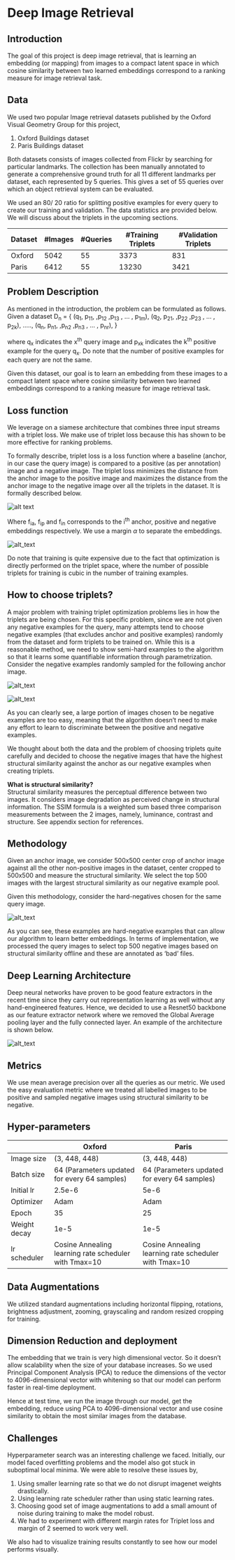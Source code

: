 # Deep Image Retrieval

## Introduction
The goal of this project is deep image retrieval, that is learning an embedding (or mapping) from images to a compact latent space in which cosine similarity between two learned embeddings correspond to a ranking measure for image retrieval task.

## Data

We used two popular Image retrieval datasets published by the Oxford Visual Geometry Group for this project,
1.  Oxford Buildings dataset
2.  Paris Buildings dataset

Both datasets consists of images collected from Flickr by searching for particular landmarks. The collection has been manually annotated to generate a comprehensive ground truth for all 11 different landmarks per dataset, each represented by 5 queries. This gives a set of 55 queries over which an object retrieval system can be evaluated.

We used an 80/ 20 ratio for splitting positive examples for every query to create our training and validation. The data statistics are provided below. We will discuss about the triplets in the upcoming sections.

| Dataset | #Images | #Queries | #Training Triplets | #Validation Triplets |
|---------|---------|----------|--------------------|----------------------|
| Oxford  | 5042    | 55       | 3373               | 831                  |
| Paris   | 6412    | 55       | 13230              | 3421                 |

## Problem Description
As mentioned in the introduction, the problem can be formulated as follows. 
Given a dataset D<sub>n</sub> = {
(q<sub>1</sub>, p<sub>11</sub>, ,p<sub>12</sub> ,p<sub>13</sub> , … , p<sub>1m</sub>),
(q<sub>2</sub>, p<sub>21</sub>, ,p<sub>22</sub> ,p<sub>23</sub> , … , p<sub>2k</sub>),
.....,
(q<sub>n</sub>, p<sub>n1</sub>, ,p<sub>n2</sub> ,p<sub>n3</sub> , … , p<sub>nr</sub>),
}

where q<sub>x</sub> indicates the x<sup>th</sup> query image and p<sub>xk</sub> indicates the k<sup>th</sup> positive example for the query q<sub>x</sub>. Do note that the number of positive examples for each query are not the same.

Given this dataset, our goal is to learn an embedding from these images to a compact latent space where cosine similarity between two learned embeddings correspond to a ranking measure for image retrieval task.

## Loss function
We leverage on a siamese architecture that combines three input streams with a triplet loss. We make use of triplet loss because this has shown to be more effective for ranking problems. 

To formally describe, triplet loss is a loss function where a baseline (anchor, in our case the query image) is compared to a positive (as per annotation) image and a negative image. The triplet loss minimizes the distance from the anchor image to the positive image and maximizes the distance from the anchor image to the negative image over all the triplets in the dataset.  It is formally described below.

![alt text](https://github.com/keshik6/deep-image-retrieval/blob/master/readme_pics/triplet_loss.png)

Where f<sub>ia</sub>, f<sub>ip</sub> and f<sub>in</sub> corresponds to the i<sup>th</sup> anchor, positive and negative embeddings respectively. We use a margin $\alpha$ to separate the embeddings.

![alt_text](https://github.com/keshik6/deep-image-retrieval/blob/master/readme_pics/triplet_learning.png)

Do note that training is quite expensive due to the fact that optimization is directly performed on the triplet space, where the number of possible triplets for training is cubic in the number of training examples.

## How to choose triplets?
A major problem with training triplet optimization problems lies in how the triplets are being chosen. For this specific problem, since we are not given any negative examples for the query, many attempts tend to choose negative examples (that excludes anchor and positive examples) randomly from the dataset and form triplets to be trained on. While this is a reasonable method, we need to show semi-hard examples to the algorithm so that it learns some quantifiable information through parametrization.
Consider the negative examples randomly sampled for the following anchor image.

![alt_text](https://github.com/keshik6/deep-image-retrieval/blob/master/readme_pics/all_souls_000051.jpg)

![alt_text](https://github.com/keshik6/deep-image-retrieval/blob/master/readme_pics/neg_ex1.jpg)

As you can clearly see, a large portion of images chosen to be negative examples are too easy, meaning that the algorithm doesn’t need to make any effort to learn to discriminate between the positive and negative examples.

We thought about both the data and the problem of choosing triplets quite carefully and decided to choose the negative images that have the highest structural similarity against the anchor as our negative examples when creating triplets.

**What is structural similarity?**  
Structural similarity measures the perceptual difference between two images. It considers image degradation as perceived change in structural information. The SSIM formula is a weighted sum based three comparison measurements between the 2 images, namely, luminance, contrast and structure. See appendix section for references.

## Methodology
Given an anchor image, we consider 500x500 center crop of anchor image against all the other non-positive images in the dataset, center cropped to 500x500 and measure the structural similarity. We select the top 500 images with the largest structural similarity as our negative example pool. 

Given this methodology, consider the hard-negatives chosen for the same query image.

![alt_text](https://github.com/keshik6/deep-image-retrieval/blob/master/readme_pics/neg_ssim_ex1.jpg)

As you can see, these examples are hard-negative examples that can allow our algorithm to learn better embeddings. In terms of implementation, we processed the query images to select top 500 negative images based on structural similarity offline and these are annotated as ‘bad’ files.

## Deep Learning Architecture
Deep neural networks have proven to be good feature extractors in the recent time since they carry out representation learning as well without any hand-engineered features. Hence, we decided to use a Resnet50 backbone as our feature extractor network where we removed the Global Average pooling layer and the fully connected layer. An example of the architecture is shown below.

![alt_text](https://github.com/keshik6/deep-image-retrieval/blob/master/readme_pics/triplet_network.png)

## Metrics
We use mean average precision over all the queries as our metric. We used the easy evaluation metric where we treated all labelled images to be positive and sampled negative images using structural similarity to be negative.

## Hyper-parameters
|              | Oxford                                                | Paris                                                 |
|--------------|-------------------------------------------------------|-------------------------------------------------------|
| Image size   | (3, 448, 448)                                         | (3, 448, 448)                                         |
| Batch size   | 64 (Parameters updated for every 64 samples)          | 64 (Parameters updated for every 64 samples)          |
| Initial lr   | 2.5e-6                                                | 5e-6                                                  |
| Optimizer    | Adam                                                  | Adam                                                  |
| Epoch        | 35                                                    | 25                                                    |
| Weight decay | 1e-5                                                  | 1e-5                                                  |
| lr scheduler | Cosine Annealing learning rate scheduler with Tmax=10 | Cosine Annealing learning rate scheduler with Tmax=10 |

## Data Augmentations 
We utilized standard augmentations including horizontal flipping, rotations, brightness adjustment, zooming, grayscaling and random resized cropping for training.

## Dimension Reduction and deployment
The embedding that we train is very high dimensional vector. So it doesn’t allow scalability when the size of your database increases. So we used Principal Component Analysis (PCA) to reduce the dimensions of the vector to 4096-dimensional vector with whitening so that our model can perform faster in real-time deployment.

Hence at test time, we run the image through our model, get the embedding, reduce using PCA to 4096-dimensional vector and use cosine similarity to obtain the most similar images from the database. 

## Challenges
Hyperparameter search was an interesting challenge we faced. Initially, our model faced overfitting problems and the model also got stuck in suboptimal local minima. We were able to resolve these issues by,
1. Using smaller learning rate so that we do not disrupt imagenet weights drastically.
2. Using learning rate scheduler rather than using static learning rates.
3. Choosing good set of image augmentations to add a small amount of noise during training to make the model robust.
4. We had to experiment with different margin rates for Triplet loss and margin of 2 seemed to work very well.

We also had to visualize training results constantly to see how our model performs visually. 


